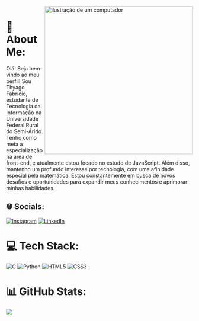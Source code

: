 <img src="https://raw.githubusercontent.com/MicaelliMedeiros/micaellimedeiros/master/image/computer-illustration.png" alt="ilustração de um computador" min-width="400px" max-width="400px" width="400px" align="right">

# 💫 About Me:
<p align="left">
Olá! Seja bem-vindo ao meu perfil! Sou Thyago Fabrício, estudante de Tecnologia da Informação na Universidade Federal Rural do Semi-Árido. Tenho como meta a especialização na área de front-end, e atualmente estou focado no estudo de JavaScript. Além disso, mantenho um profundo interesse por tecnologia, com uma afinidade especial pela matemática. Estou constantemente em busca de novos desafios e oportunidades para expandir meus conhecimentos e aprimorar minhas habilidades.</p>


## 🌐 Socials:
[![Instagram](https://img.shields.io/badge/Instagram-E4405F?style=for-the-badge&logo=instagram&logoColor=white)](https://instagram.com/https://www.instagram.com/thyagofabr/) [![LinkedIn](https://img.shields.io/badge/LinkedIn-0077B5?style=for-the-badge&logo=linkedin&logoColor=white)](https://linkedin.com/in/https://www.linkedin.com/in/thyago-fabricio-987503230/) 

# 💻 Tech Stack:
![C](https://img.shields.io/badge/C-00599C?style=for-the-badge&logo=c&logoColor=white)  ![Python](https://img.shields.io/badge/Python-14354C?style=for-the-badge&logo=python&logoColor=white) ![HTML5](https://img.shields.io/badge/HTML5-E34F26?style=for-the-badge&logo=html5&logoColor=white)  ![CSS3](https://img.shields.io/badge/CSS3-1572B6?style=for-the-badge&logo=css3&logoColor=white)
# 📊 GitHub Stats:
![](https://github-readme-stats.vercel.app/api?username=Thyagofab&theme=radical&hide_border=false&include_all_commits=false&count_private=false)
